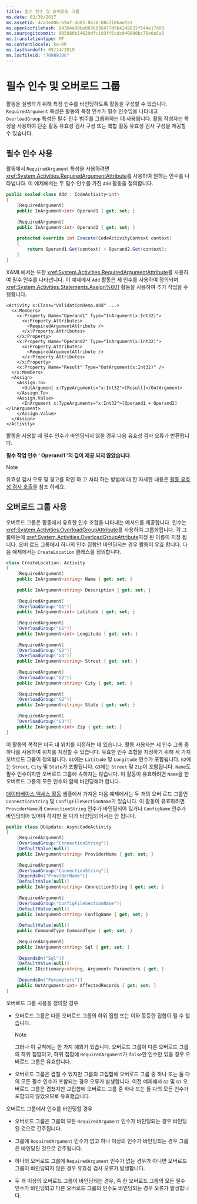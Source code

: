 ```yaml
---
title: 필수 인수 및 오버로드 그룹
ms.date: 03/30/2017
ms.assetid: 4ca3ed06-b9af-4b85-8b70-88c2186aefa3
ms.openlocfilehash: 84384e90be0036036477d9b4249832f544e17d08
ms.sourcegitcommit: 005980b14629dfc193ff6cdc040800bc75e0a5a5
ms.translationtype: MT
ms.contentlocale: ko-KR
ms.lasthandoff: 09/14/2019
ms.locfileid: "70989306"
---
```

# <a name="required-arguments-and-overload-groups"></a>필수 인수 및 오버로드 그룹
활동을 실행하기 위해 특정 인수를 바인딩하도록 활동을 구성할 수 있습니다. `RequiredArgument` 특성은 활동의 특정 인수가 필수 인수임을 나타내고 `OverloadGroup` 특성은 필수 인수 범주를 그룹화하는 데 사용됩니다. 활동 작성자는 특성을 사용하여 단순 활동 유효성 검사 구성 또는 복합 활동 유효성 검사 구성을 제공할 수 있습니다.  
  
## <a name="using-required-arguments"></a>필수 인수 사용  
 활동에서 `RequiredArgument` 특성을 사용하려면 <xref:System.Activities.RequiredArgumentAttribute>를 사용하여 원하는 인수를 나타냅니다. 이 예제에서는 두 필수 인수를 가진 `Add` 활동을 정의합니다.  
  
```csharp  
public sealed class Add : CodeActivity<int>  
{  
    [RequiredArgument]  
    public InArgument<int> Operand1 { get; set; }  
  
    [RequiredArgument]  
    public InArgument<int> Operand2 { get; set; }  
  
    protected override int Execute(CodeActivityContext context)  
    {  
        return Operand1.Get(context) + Operand2.Get(context);  
    }  
}  
```  
  
 XAML에서는 또한 <xref:System.Activities.RequiredArgumentAttribute>를 사용하여 필수 인수를 나타냅니다. 이 예제에서 `Add` 활동은 세 인수를 사용하여 정의되며 <xref:System.Activities.Statements.Assign%601> 활동을 사용하여 추가 작업을 수행합니다.  
  
```xaml  
<Activity x:Class="ValidationDemo.Add" ...>  
  <x:Members>  
    <x:Property Name="Operand1" Type="InArgument(x:Int32)">  
      <x:Property.Attributes>  
        <RequiredArgumentAttribute />  
      </x:Property.Attributes>  
    </x:Property>  
    <x:Property Name="Operand2" Type="InArgument(x:Int32)">  
      <x:Property.Attributes>  
        <RequiredArgumentAttribute />  
      </x:Property.Attributes>  
    </x:Property>  
    <x:Property Name="Result" Type="OutArgument(x:Int32)" />  
  </x:Members>  
  <Assign>  
    <Assign.To>  
      <OutArgument x:TypeArguments="x:Int32">[Result]</OutArgument>  
    </Assign.To>  
    <Assign.Value>  
      <InArgument x:TypeArguments="x:Int32">[Operand1 + Operand2]</InArgument>  
    </Assign.Value>  
  </Assign>  
</Activity>  
```  
  
 활동을 사용할 때 필수 인수가 바인딩되지 않을 경우 다음 유효성 검사 오류가 반환됩니다.  
  
 **필수 작업 인수 ' Operand1 '의 값이 제공 되지 않았습니다.**  
> [!NOTE]
> 유효성 검사 오류 및 경고를 확인 하 고 처리 하는 방법에 대 한 자세한 내용은 [활동 유효성 검사 호출](invoking-activity-validation.md)을 참조 하세요.  
  
## <a name="using-overload-groups"></a>오버로드 그룹 사용

오버로드 그룹은 활동에서 유효한 인수 조합을 나타내는 메서드를 제공합니다. 인수는 <xref:System.Activities.OverloadGroupAttribute>를 사용하여 그룹화됩니다. 각 그룹에는에 <xref:System.Activities.OverloadGroupAttribute>지정 된 이름이 지정 됩니다. 오버 로드 그룹에서 하나의 인수 집합만 바인딩되는 경우 활동이 유효 합니다. 다음 예제에서는 `CreateLocation` 클래스를 정의합니다.  
  
```csharp  
class CreateLocation: Activity  
{  
    [RequiredArgument]  
    public InArgument<string> Name { get; set; }  
  
    public InArgument<string> Description { get; set; }  
  
    [RequiredArgument]  
    [OverloadGroup("G1")]  
    public InArgument<int> Latitude { get; set; }  
  
    [RequiredArgument]  
    [OverloadGroup("G1")]  
    public InArgument<int> Longitude { get; set; }  
  
    [RequiredArgument]  
    [OverloadGroup("G2")]  
    [OverloadGroup("G3")]  
    public InArgument<string> Street { get; set; }  
  
    [RequiredArgument]  
    [OverloadGroup("G2")]  
    public InArgument<string> City { get; set; }  
  
    [RequiredArgument]  
    [OverloadGroup("G2")]  
    public InArgument<string> State { get; set; }  
  
    [RequiredArgument]  
    [OverloadGroup("G3")]  
    public InArgument<int> Zip { get; set; }                  
}  
```  
  
 이 활동의 목적은 미국 내 위치를 지정하는 데 있습니다. 활동 사용자는 세 인수 그룹 중 하나를 사용하여 위치를 지정할 수 있습니다. 유효한 인수 조합을 지정하기 위해 세 가지 오버로드 그룹이 정의됩니다. `G1`에는 `Latitude` 및 `Longitude` 인수가 포함됩니다. `G2`에는 `Street`, `City` 및 `State`가 포함됩니다. `G3`에는 `Street` 및 `Zip`이 포함됩니다. `Name`도 필수 인수이지만 오버로드 그룹에 속하지는 않습니다. 이 활동이 유효하려면 `Name`을 한 오버로드 그룹의 모든 인수와 함께 바인딩해야 합니다.  
  
 [데이터베이스 액세스 활동](./samples/database-access-activities.md) 샘플에서 가져온 다음 예제에서는 두 개의 오버 로드 그룹인 `ConnectionString` 및 `ConfigFileSectionName`가 있습니다. 이 활동이 유효하려면 `ProviderName`과 `ConnectionString` 인수가 바인딩되어 있거나 `ConfigName` 인수가 바인딩되어 있어야 하지만 둘 다가 바인딩되어서는 안 됩니다.  
  
```csharp  
public class DbUpdate: AsyncCodeActivity  
{  
    [RequiredArgument]  
    [OverloadGroup("ConnectionString")]  
    [DefaultValue(null)]  
    public InArgument<string> ProviderName { get; set; }  
  
    [RequiredArgument]  
    [OverloadGroup("ConnectionString")]  
    [DependsOn("ProviderName")]  
    [DefaultValue(null)]  
    public InArgument<string> ConnectionString { get; set; }  
  
    [RequiredArgument]  
    [OverloadGroup("ConfigFileSectionName")]  
    [DefaultValue(null)]  
    public InArgument<string> ConfigName { get; set; }  
  
    [DefaultValue(null)]  
    public CommandType CommandType { get; set; }  
  
    [RequiredArgument]  
    public InArgument<string> Sql { get; set; }  
  
    [DependsOn("Sql")]  
    [DefaultValue(null)]  
    public IDictionary<string, Argument> Parameters { get; }  
  
    [DependsOn("Parameters")]  
    public OutArgument<int> AffectedRecords { get; set; }       
}  
```  
  
 오버로드 그룹 사용을 정의할 경우  
  
- 오버로드 그룹은 다른 오버로드 그룹의 하위 집합 또는 이와 동등한 집합이 될 수 없습니다.  
  
    > [!NOTE]
    > 그러나 이 규칙에는 한 가지 예외가 있습니다. 오버로드 그룹이 다른 오버로드 그룹의 하위 집합이고, 하위 집합에 `RequiredArgument`가 `false`인 인수만 있을 경우 오버로드 그룹은 유효합니다.  
  
- 오버로드 그룹은 겹칠 수 있지만 그룹의 교집합에 오버로드 그룹 중 하나 또는 둘 다의 모든 필수 인수가 포함되는 경우 오류가 발생합니다. 이전 예제에서 `G2` 및 `G3` 오버로드 그룹은 겹쳤지만 교집합에 오버로드 그룹 중 하나 또는 둘 다의 모든 인수가 포함되지 않았으므로 유효했습니다.  
  
 오버로드 그룹에서 인수를 바인딩할 경우  
  
- 오버로드 그룹은 그룹의 모든 `RequiredArgument` 인수가 바인딩되는 경우 바인딩된 것으로 간주됩니다.  
  
- 그룹에 `RequiredArgument` 인수가 없고 하나 이상의 인수가 바인딩되는 경우 그룹은 바인딩된 것으로 간주됩니다.  
  
- 하나의 오버로드 그룹에 `RequiredArgument` 인수가 없는 경우가 아니면 오버로드 그룹이 바인딩되지 않은 경우 유효성 검사 오류가 발생합니다.  
  
- 두 개 이상의 오버로드 그룹이 바인딩되는 경우, 즉 한 오버로드 그룹의 모든 필수 인수가 바인딩되고 다른 오버로드 그룹의 인수도 바인딩되는 경우 오류가 발생합니다.
